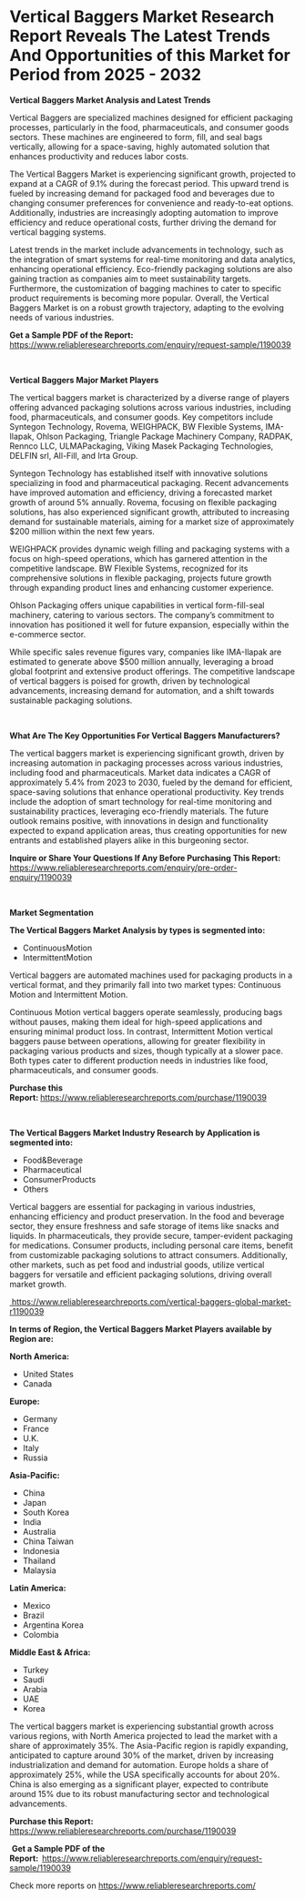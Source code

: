 <p><h1>Vertical Baggers Market Research Report Reveals The Latest Trends And Opportunities of this Market for Period from 2025 - 2032</h1></p><p><strong>Vertical Baggers Market Analysis and Latest Trends</strong></p>
<p><p>Vertical Baggers are specialized machines designed for efficient packaging processes, particularly in the food, pharmaceuticals, and consumer goods sectors. These machines are engineered to form, fill, and seal bags vertically, allowing for a space-saving, highly automated solution that enhances productivity and reduces labor costs.</p><p>The Vertical Baggers Market is experiencing significant growth, projected to expand at a CAGR of 9.1% during the forecast period. This upward trend is fueled by increasing demand for packaged food and beverages due to changing consumer preferences for convenience and ready-to-eat options. Additionally, industries are increasingly adopting automation to improve efficiency and reduce operational costs, further driving the demand for vertical bagging systems.</p><p>Latest trends in the market include advancements in technology, such as the integration of smart systems for real-time monitoring and data analytics, enhancing operational efficiency. Eco-friendly packaging solutions are also gaining traction as companies aim to meet sustainability targets. Furthermore, the customization of bagging machines to cater to specific product requirements is becoming more popular. Overall, the Vertical Baggers Market is on a robust growth trajectory, adapting to the evolving needs of various industries.</p></p>
<p><strong>Get a Sample PDF of the Report:&nbsp;</strong> <a href="https://www.reliableresearchreports.com/enquiry/request-sample/1190039?utm_campaign=3213&utm_medium=2&utm_source=Github&utm_content=ia&utm_term=10042025&utm_id=vertical-baggers">https://www.reliableresearchreports.com/enquiry/request-sample/1190039</a></p>
<p>&nbsp;</p>
<p><strong>Vertical Baggers Major Market Players</strong></p>
<p><p>The vertical baggers market is characterized by a diverse range of players offering advanced packaging solutions across various industries, including food, pharmaceuticals, and consumer goods. Key competitors include Syntegon Technology, Rovema, WEIGHPACK, BW Flexible Systems, IMA-Ilapak, Ohlson Packaging, Triangle Package Machinery Company, RADPAK, Rennco LLC, ULMAPackaging, Viking Masek Packaging Technologies, DELFIN srl, All-Fill, and Irta Group.</p><p>Syntegon Technology has established itself with innovative solutions specializing in food and pharmaceutical packaging. Recent advancements have improved automation and efficiency, driving a forecasted market growth of around 5% annually. Rovema, focusing on flexible packaging solutions, has also experienced significant growth, attributed to increasing demand for sustainable materials, aiming for a market size of approximately $200 million within the next few years.</p><p>WEIGHPACK provides dynamic weigh filling and packaging systems with a focus on high-speed operations, which has garnered attention in the competitive landscape. BW Flexible Systems, recognized for its comprehensive solutions in flexible packaging, projects future growth through expanding product lines and enhancing customer experience.</p><p>Ohlson Packaging offers unique capabilities in vertical form-fill-seal machinery, catering to various sectors. The company’s commitment to innovation has positioned it well for future expansion, especially within the e-commerce sector.</p><p>While specific sales revenue figures vary, companies like IMA-Ilapak are estimated to generate above $500 million annually, leveraging a broad global footprint and extensive product offerings. The competitive landscape of vertical baggers is poised for growth, driven by technological advancements, increasing demand for automation, and a shift towards sustainable packaging solutions.</p></p>
<p>&nbsp;</p>
<p><strong>What Are The Key Opportunities For Vertical Baggers Manufacturers?</strong></p>
<p><p>The vertical baggers market is experiencing significant growth, driven by increasing automation in packaging processes across various industries, including food and pharmaceuticals. Market data indicates a CAGR of approximately 5.4% from 2023 to 2030, fueled by the demand for efficient, space-saving solutions that enhance operational productivity. Key trends include the adoption of smart technology for real-time monitoring and sustainability practices, leveraging eco-friendly materials. The future outlook remains positive, with innovations in design and functionality expected to expand application areas, thus creating opportunities for new entrants and established players alike in this burgeoning sector.</p></p>
<p><strong>Inquire or Share Your Questions If Any Before Purchasing This Report:</strong> <a href="https://www.reliableresearchreports.com/enquiry/pre-order-enquiry/1190039?utm_campaign=3213&utm_medium=2&utm_source=Github&utm_content=ia&utm_term=10042025&utm_id=vertical-baggers">https://www.reliableresearchreports.com/enquiry/pre-order-enquiry/1190039</a></p>
<p>&nbsp;</p>
<p><strong>Market Segmentation</strong></p>
<p><strong>The Vertical Baggers Market Analysis by types is segmented into:</strong></p>
<p><ul><li>ContinuousMotion</li><li>IntermittentMotion</li></ul></p>
<p><p>Vertical baggers are automated machines used for packaging products in a vertical format, and they primarily fall into two market types: Continuous Motion and Intermittent Motion. </p><p>Continuous Motion vertical baggers operate seamlessly, producing bags without pauses, making them ideal for high-speed applications and ensuring minimal product loss. In contrast, Intermittent Motion vertical baggers pause between operations, allowing for greater flexibility in packaging various products and sizes, though typically at a slower pace. Both types cater to different production needs in industries like food, pharmaceuticals, and consumer goods.</p></p>
<p><strong>Purchase this Report:&nbsp;</strong><a href="https://www.reliableresearchreports.com/purchase/1190039?utm_campaign=3213&utm_medium=2&utm_source=Github&utm_content=ia&utm_term=10042025&utm_id=vertical-baggers">https://www.reliableresearchreports.com/purchase/1190039</a></p>
<p>&nbsp;</p>
<p><strong>The Vertical Baggers Market Industry Research by Application is segmented into:</strong></p>
<p><ul><li>Food&Beverage</li><li>Pharmaceutical</li><li>ConsumerProducts</li><li>Others</li></ul></p>
<p><p>Vertical baggers are essential for packaging in various industries, enhancing efficiency and product preservation. In the food and beverage sector, they ensure freshness and safe storage of items like snacks and liquids. In pharmaceuticals, they provide secure, tamper-evident packaging for medications. Consumer products, including personal care items, benefit from customizable packaging solutions to attract consumers. Additionally, other markets, such as pet food and industrial goods, utilize vertical baggers for versatile and efficient packaging solutions, driving overall market growth.</p></p>
<p><a href="https://www.reliableresearchreports.com/vertical-baggers-global-market-r1190039?utm_campaign=3213&utm_medium=2&utm_source=Github&utm_content=ia&utm_term=10042025&utm_id=vertical-baggers">&nbsp;https://www.reliableresearchreports.com/vertical-baggers-global-market-r1190039</a></p>
<p><strong>In terms of Region, the Vertical Baggers Market Players available by Region are:</strong></p>
<p>
    <p> <strong> North America: </strong>
        <ul>
            <li>United States</li>
            <li>Canada</li>
        </ul>
        </p> 
    <p> <strong> Europe: </strong>
        <ul>
            <li>Germany</li>
            <li>France</li>
            <li>U.K.</li>
            <li>Italy</li>
            <li>Russia</li>
        </ul>
        </p> 
    <p> <strong> Asia-Pacific: </strong>
        <ul>
            <li>China</li>
            <li>Japan</li>
            <li>South Korea</li>
            <li>India</li>
            <li>Australia</li>
            <li>China Taiwan</li>
            <li>Indonesia</li>
            <li>Thailand</li>
            <li>Malaysia</li>
        </ul>
        </p> 
    <p> <strong> Latin America: </strong>
        <ul>
            <li>Mexico</li>
            <li>Brazil</li>
            <li>Argentina Korea</li>
            <li>Colombia</li>
        </ul>
        </p> 
    <p> <strong> Middle East & Africa: </strong>
        <ul>
            <li>Turkey</li>
            <li>Saudi</li>
            <li>Arabia</li>
            <li>UAE</li>
            <li>Korea</li>
        </ul>
    </p>
    </p>
<p><p>The vertical baggers market is experiencing substantial growth across various regions, with North America projected to lead the market with a share of approximately 35%. The Asia-Pacific region is rapidly expanding, anticipated to capture around 30% of the market, driven by increasing industrialization and demand for automation. Europe holds a share of approximately 25%, while the USA specifically accounts for about 20%. China is also emerging as a significant player, expected to contribute around 15% due to its robust manufacturing sector and technological advancements.</p></p>
<p><strong>Purchase this Report: </strong><a href="https://www.reliableresearchreports.com/purchase/1190039?utm_campaign=3213&utm_medium=2&utm_source=Github&utm_content=ia&utm_term=10042025&utm_id=vertical-baggers">https://www.reliableresearchreports.com/purchase/1190039</a></p>
<p>&nbsp;<strong>Get a Sample PDF of the Report:&nbsp;&nbsp;</strong><a href="https://www.reliableresearchreports.com/enquiry/request-sample/1190039?utm_campaign=3213&utm_medium=2&utm_source=Github&utm_content=ia&utm_term=10042025&utm_id=vertical-baggers">https://www.reliableresearchreports.com/enquiry/request-sample/1190039</a></p>
<p><strong></strong></p>
<p>Check more reports on <a href="https://www.reliableresearchreports.com/?utm_campaign=3213&utm_medium=2&utm_source=Github&utm_content=ia&utm_term=10042025&utm_id=vertical-baggers">https://www.reliableresearchreports.com/</a></p>